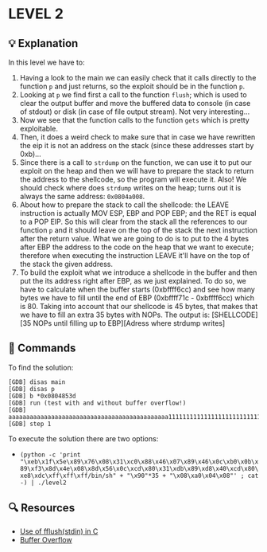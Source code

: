 # LEVEL 2

## 💡 Explanation

In this level we have to:
1. Having a look to the main we can easily check that it calls directly to the function `p` and just returns, so the exploit should be in the function `p`.
2. Looking at `p` we find first a call to the function `flush`; which is used to clear the output buffer and move the buffered data to console (in case of stdout) or disk (in case of file output stream). Not very interesting...
3. Now we see that the function calls to the function `gets` which is pretty exploitable.
4. Then, it does a weird check to make sure that in case we have rewritten the eip it is not an address on the stack (since these addresses start by 0xb)...
5. Since there is a call to `strdump` on the function, we can use it to put our exploit on the heap and then we will have to prepare the stack to return the address to the shellcode, so the program will execute it. Also! We should check where does `strdump` writes on the heap; turns out it is always the same address: `0x0804a008`.
6. About how to prepare the stack to call the shellcode: the LEAVE instruction is actually MOV ESP, EBP and POP EBP; and the RET is equal to a POP EIP. So this will clear from the stack all the references to our function `p` and it should leave on the top of the stack the next instruction after the return value. What we are going to do is to put to the 4 bytes after EBP the address to the code on the heap that we want to execute; therefore when executing the instruction LEAVE it'll have on the top of the stack the given address.
7. To build the exploit what we  introduce a shellcode in the buffer and then put the its address right after EBP, as we just explained. To do so, we have to calculate when the buffer starts (0xbffff6cc) and see how many bytes we have to fill until the end of EBP (0xbffff71c - 0xbffff6cc) which is 80. Taking into account that our shellcode is 45 bytes, that makes that we have to fill an extra 35 bytes with NOPs. The output is: [SHELLCODE][35 NOPs until filling up to EBP][Adress where strdump writes]

## 👾 Commands

To find the solution:
```
[GDB] disas main
[GDB] disas p
[GDB] b *0x0804853d
[GDB] run (test with and without buffer overflow!)
[GDB] aaaaaaaaaaaaaaaaaaaaaaaaaaaaaaaaaaaaaaaaaaaaa11111111111111111111111111111111111!!!!
[GDB] step 1

```

To execute the solution there are two options:
- `(python -c 'print "\xeb\x1f\x5e\x89\x76\x08\x31\xc0\x88\x46\x07\x89\x46\x0c\xb0\x0b\x89\xf3\x8d\x4e\x08\x8d\x56\x0c\xcd\x80\x31\xdb\x89\xd8\x40\xcd\x80\xe8\xdc\xff\xff\xff/bin/sh" + "\x90"*35 + "\x08\xa0\x04\x08"' ; cat -) | ./level2`

## 🔍 Resources

- [Use of fflush(stdin) in C](https://www.geeksforgeeks.org/use-fflushstdin-c/)
- [Buffer Overflow](https://beta.hackndo.com/buffer-overflow/)
